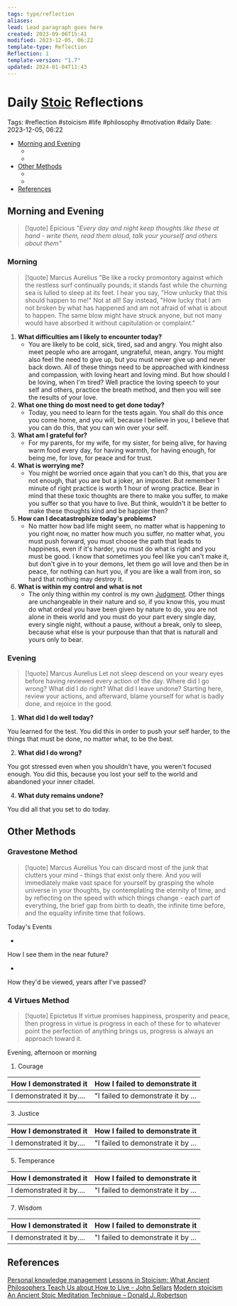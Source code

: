 ```yaml
---
tags: type/reflection
aliases: 
lead: Lead paragraph goes here
created: 2023-09-06T15:41
modified: 2023-12-05, 06:22
template-type: Reflection
Reflection: 1
template-version: "1.7"
updated: 2024-01-04T11:43
---
```



# Daily [Stoic](../SLIP-BOX/Stoicism.md) Reflections

Tags:  #reflection #stoicism #life #philosophy #motivation #daily 
Date: 2023-12-05, 06:22

- [Morning and Evening](#Morning%20and%20Evening)
	- [](#Morning%20and%20Evening#Morning%20and%20Evening#Morning|Morning)
	- [](#Morning%20and%20Evening#Morning%20and%20Evening#Evening|Evening)
- [Other Methods](#Other%20Methods)
	- [](#Other%20Methods#Other%20Methods#Gravestone%20Method|Gravestone%20Method)
	- [](#Other%20Methods#Other%20Methods#4%20Virtues%20Method|4%20Virtues%20Method)
- [References](#References)


## Morning and Evening

> [!quote] Epicious 
> _"Every day and night keep thoughts like these at hand - write them, read them aloud, talk your yourself and others about them"_

### Morning

> [!quote] Marcus Aurelius
> "Be like a rocky promontory against which the restless surf continually pounds; it stands fast while the churning sea is lulled to sleep at its feet. I hear you say, "How unlucky that this should happen to me!" Not at all! Say instead, "How lucky that I am not broken by what has happened and am not afraid of what is about to happen. The same blow might have struck anyone, but not many would have absorbed it without capitulation or complaint."

1. **What difficulties am I likely to encounter today?**
	- You are likely to be cold, sick, tired, sad and angry. You might also meet people who are arrogant, ungrateful, mean, angry. You might also feel the need to give up, but you must never give up and never back down. All of these things need to be approached with kindness and compassion, with loving heart and loving mind. But how should I be loving, when I'm tired? Well practice the loving speech to your self and others, practice the breath method, and then you will see the results of your love.
2. **What one thing do most need to get done today?**
	- Today, you need to learn for the tests again. You shall do this once you come home, and you will, because I believe in you, I believe that you can do this, that you can win over your self.
1. **What am I grateful for?**
	- For my parents, for my wife, for my sister, for being alive, for having warm food every day, for having warmth, for having enough, for being me, for love, for peace and for trust. 
2. **What is worrying me?**
	- You might be worried once again that you can't do this,  that you are not enough, that you are but a joker, an imposter. But remember 1 minute of right practice is worth 1 hour of wrong practice. Bear in mind that these toxic thoughts are there to make you suffer, to make you suffer so that you have to live. But think, wouldn't it be better to make these thoughts kind and be happier then?
3. **How can I decatastrophize today's problems?**
	- No matter how bad life might seem, no matter what is happening to you right now, no matter how much you suffer, no matter what, you must push forward, you must choose the path that leads to happiness, even if it's harder, you must do what is right and you must be good. I know that sometimes you feel like you can't make it, but don't give in to your demons, let them go will love and then be in peace, for nothing can hurt you, if you are like a wall from iron, so hard that nothing may destroy it. 
4. **What is within my control and what is not**
	- The only thing within my control is my own [Judgment](../SLIP-BOX/Control%20Over%20Judgment.md). Other things are unchangeable in their nature and so, if you know this, you must do what ordeal you have been given by nature to do, you are not alone in theis world and you must do your part every single day, every single night, without a pause, without a break, only to sleep, because what else is your purpouse than that that is naturall and yours only to bear.

### Evening

> [!quote] Marcus Aurelius
> Let not sleep descend on your weary eyes before having reviewed every action of the day. Where did I go wrong? What did I do right? What did I leave undone? Starting here, review your actions, and afterward, blame yourself for what is badly done, and rejoice in the good.

1. **What did I do well today?**

You learned for the test. You did this in order to push your self harder, to the things that must be done, no matter what, to be the best.

2. **What did I do wrong?**

You got stressed even when you shouldn't have, you weren't focused enough. You did this, because you lost your self to the world and abandoned your inner citadel. 

4. **What duty remains undone?**

You did all that you set to do today.

## Other Methods

### Gravestone Method

> [!quote] Marcus Aurelius
> You can discard most of the junk that clutters your mind - things that exist only there. And you will immediately make vast space for yourself by grasping the whole universe in your thoughts, by contemplating the eternity of time, and by reflecting on the speed with which things change - each part of everything, the brief gap from birth to death, the infinite time before, and the equality infinite time that follows. 

Today's Events 

-

How I see them in the near future? 

-

How they'd be viewed, years after I've passed?

### 4 Virtues Method

> [!quote] Epictetus 
> If virtue promises happiness, prosperity and peace, then progress in virtue is progress in each of these for to whatever point the perfection of anything brings us, progress is always an approach toward it.

Evening, afternoon or morning

1. Courage 

| How I demonstrated it  | How I failed to demonstrate it |
| ------------------- | ---------------- |
| I demonstrated it by....                 | "I failed to demonstrate it by ...              |

3. Justice

| How I demonstrated it  | How I failed to demonstrate it |
| ------------------- | ---------------- |
| I demonstrated it by....                 | "I failed to demonstrate it by ...             

5. Temperance

| How I demonstrated it  | How I failed to demonstrate it |
| ------------------- | ---------------- |
| I demonstrated it by....                 | "I failed to demonstrate it by ...             

7. Wisdom

| How I demonstrated it  | How I failed to demonstrate it |
| ------------------- | ---------------- |
| I demonstrated it by....                 | "I failed to demonstrate it by ...             

## References

[Personal knowledge management](Personal%20knowledge%20management.md)
[Lessons in Stoicism: What Ancient Philosophers Teach Us about How to Live - John Sellars](https://books.google.cz/books/about/Lessons_in_Stoicism.html?id=ky84zQEACAAJ&redir_esc=y)
[Modern stoicism](https://modernstoicism.com/)
[An Ancient Stoic Meditation Technique – Donald J. Robertson](https://donaldrobertson.name/2017/03/22/an-ancient-stoic-meditation-technique/)


